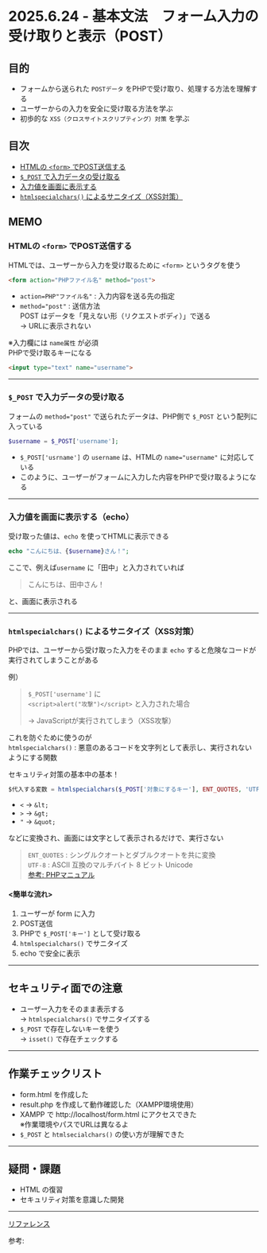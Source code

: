 # 2025.6.24 - 基本文法　フォーム入力の受け取りと表示（POST）

## 目的

- フォームから送られた `POSTデータ` をPHPで受け取り、処理する方法を理解する
- ユーザーからの入力を安全に受け取る方法を学ぶ
- 初歩的な `XSS（クロスサイトスクリプティング）対策` を学ぶ

## 目次

- [HTMLの `<form>` でPOST送信する](#1)
- [`$_POST` で入力データの受け取る](#2)
- [入力値を画面に表示する](#3)
- [`htmlspecialchars()` によるサニタイズ（XSS対策）](#4)

## MEMO

<a id="1"></a>

### HTMLの `<form>` でPOST送信する

HTMLでは、ユーザーから入力を受け取るために `<form>` というタグを使う  
```html
<form action="PHPファイル名" method="post">
```

- `action=PHP"ファイル名"` : 入力内容を送る先の指定
- `method="post"` : 送信方法  
    POST はデータを「見えない形（リクエストボディ）」で送る  
    → URLに表示されない  

※入力欄には `name属性` が必須  
    PHPで受け取るキーになる
```html
<input type="text" name="username">
```

---
<a id="2"></a>

### `$_POST` で入力データの受け取る

フォームの `method="post"` で送られたデータは、PHP側で `$_POST` という配列に入っている  
```php
$username = $_POST['username'];
```

- `$_POST['usrname']` の `username` は、HTMLの `name="username"` に対応している
- このように、ユーザーがフォームに入力した内容をPHPで受け取るようになる


---
<a id="3"></a>

### 入力値を画面に表示する（echo）

受け取った値は、`echo` を使ってHTMLに表示できる  
```php
echo "こんにちは、{$username}さん！";
```
ここで、例えば`username` に「田中」と入力されていれば  
>こんにちは、田中さん！  

と、画面に表示される

---
<a id="4"></a>

### `htmlspecialchars()` によるサニタイズ（XSS対策）

PHPでは、ユーザーから受け取った入力をそのまま `echo` すると危険なコードが実行されてしまうことがある  

例）
>`$_POST['username']` に  
`<script>alert("攻撃")</script>` と入力された場合  
>
>→ JavaScriptが実行されてしまう（XSS攻撃）

これを防ぐために使うのが  
`htmlspecialchars()` : 悪意のあるコードを文字列として表示し、実行されないようにする関数  

セキュリティ対策の基本中の基本！

```php
$代入する変数 = htmlspecialchars($_POST['対象にするキー'], ENT_QUOTES, 'UTF-8');
```
- `<` → `&lt;`
- `>` → `&gt;`
- `"` → `&quot;`  

などに変換され、画面には文字として表示されるだけで、実行さない  

>`ENT_QUOTES` : シングルクオートとダブルクオートを共に変換  
`UTF-8`      : ASCII 互換のマルチバイト 8 ビット Unicode  
>[参考: PHPマニュアル](https://www.php.net/manual/ja/function.htmlspecialchars.php)

#### <簡単な流れ>

1. ユーザーが form に入力
2. POST送信
3. PHPで `$_POST['キー']` として受け取る
4. `htmlspecialchars()` でサニタイズ
5. echo で安全に表示

---

## セキュリティ面での注意

- ユーザー入力をそのまま表示する  
    → `htmlspecialchars()` でサニタイズする
- `$_POST` で存在しないキーを使う  
    → `isset()` で存在チェックする

---
## 作業チェックリスト

- form.html を作成した
- result.php を作成して動作確認した（XAMPP環境使用）
- XAMPP で http://localhost/form.html にアクセスできた  
    ※作業環境やパスでURLは異なるよ
- `$_POST` と `htmlsecialchars()` の使い方が理解できた

---
## 疑問・課題

- HTML の復習
- セキュリティ対策を意識した開発

---

[リファレンス](references.md)

参考: []()
